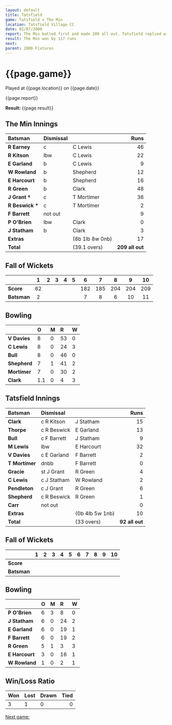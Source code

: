```yaml
---
layout: default
title: Tatsfield
game: Tatsfield v The Min
location: Tatsfield Village CC
date: 02/07/2000
report: The Min batted first and made 209 all out. Tatsfield replied with 92 all out
result: The Min won by 117 runs
next: 
parent: 2000 Fixtures
---
```


# {{page.game}}

Played at {{page.location}} on {{page.date}}

{{page.report}}

**Result:** {{page.result}}


## The Min Innings

| Batsman | Dismissal |  | Runs |
|:---|:---|---|---:|
| **R Earney** | c | C Lewis | 46 |
| **R Kitson** | lbw | C Lewis | 22 |
| **E Garland** | b | C Lewis | 9 |
| **W Rowland** | b | Shepherd | 12 |
| **E Harcourt** | b | Shepherd | 16 |
| **R Green** | b | Clark | 48 |
| **J Grant &#8224;** | c | T Mortimer | 36 |
| **R Beswick &#42;** | c | T Mortimer | 2 |
| **F Barrett** | not out |  | 9 |
| **P O'Brien** | lbw | Clark | 0 |
| **J Statham** | b | Clark | 3 |
| **Extras** | | (8b 1lb 8w 0nb) | 17 |
| **Total** | | (39.1 overs) | **209 all out** |

## Fall of Wickets

| | 1 | 2 | 3 | 4 | 5 | 6 | 7 | 8 | 9 | 10 |
|---|:---:|:---:|:---:|:---:|:---:|:---:|:---:|:---:|:---:|:---:|
| **Score** | 62 |  |  |  |  | 182 | 185 | 204 | 204 | 209 |
| **Batsman** | 2 |  |  |  |  | 7 | 8 | 6 | 10 | 11 |

## Bowling

| | O | M | R | W |
|---|:---|:---|:---|:---|
| **V Davies** | 8 | 0 | 53 | 0 |
| **C Lewis** | 8 | 0 | 24 | 3 |
| **Bull** | 8 | 0 | 46 | 0 |
| **Shepherd** | 7 | 1 | 41 | 2 |
| **Mortimer** | 7 | 0 | 30 | 2 |
| **Clark** | 1.1 | 0 | 4 | 3 |

## Tatsfield Innings

| Batsman | Dismissal |  | Runs |
|:---|:---|---|---:|
| **Clark** | c R Kitson | J Statham | 15 |
| **Thorpe** | c R Beswick | E Garland | 13 |
| **Bull** | c F Barrett | J Statham | 9 |
| **M Lewis** | lbw | E Harcourt | 32 |
| **V Davies** | c E Garland | F Barrett | 2 |
| **T Mortimer** | dnbb | F Barrett | 0 |
| **Gracie** | st J Grant | R Green | 4 |
| **C Lewis** | c J Statham | W Rowland | 2 |
| **Pendleton** | c J Grant | R Green | 6 |
| **Shepherd** | c R Beswick | R Green | 1 |
| **Carr** | not out |  | 0 |
| **Extras** | | (0b 4lb 5w 1nb) | 10 |
| **Total** | | (33 overs) | **92 all out** |

## Fall of Wickets

| | 1 | 2 | 3 | 4 | 5 | 6 | 7 | 8 | 9 | 10 |
|---|:---:|:---:|:---:|:---:|:---:|:---:|:---:|:---:|:---:|:---:|
| **Score** |  |  |  |  |  |  |  |  |  |  |
| **Batsman** |  |  |  |  |  |  |  |  |  |  |

## Bowling

| | O | M | R | W |
|---|:---|:---|:---|:---|
| **P O'Brien** | 6 | 3 | 8 | 0 |
| **J Statham** | 6 | 0 | 24 | 2 |
| **E Garland** | 6 | 0 | 19 | 1 |
| **F Barrett** | 6 | 0 | 19 | 2 |
| **R Green** | 5 | 1 | 3 | 3 |
| **E Harcourt** | 3 | 0 | 16 | 1 |
| **W Rowland** | 1 | 0 | 2 | 1 |

## Win/Loss Ratio

| Won | Lost | Drawn | Tied |
|:---|:---|:---|---:|
| 3 | 1 | 0 | 0 |

[Next game:]({{page.next}})
